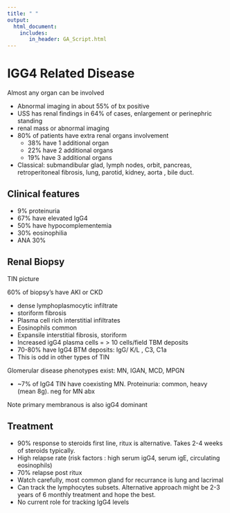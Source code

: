 ```yaml
---
title: " "
output: 
  html_document:
    includes:
       in_header: GA_Script.html
---
```


# IGG4 Related Disease

Almost any organ can be involved

-   Abnormal imaging in about 55% of bx positive
-   USS has renal findings in 64% of cases, enlargement or perinephric standing
-   renal mass or abnormal imaging
-   80% of patients have extra renal organs involvement
    -   38% have 1 additional organ
    -   22% have 2 additional organs
    -   19% have 3 additional organs
-   Classical: submandibular glad, lymph nodes, orbit, pancreas, retroperitoneal fibrosis, lung, parotid, kidney, aorta , bile duct.

## Clinical features

-   9% proteinuria
-   67% have elevated IgG4
-   50% have hypocomplementemia
-   30% eosinophilia
-   ANA 30%

## Renal Biopsy

TIN picture

60% of biopsy’s have AKI or CKD

-   dense lymphoplasmocytic infiltrate
-   storiform fibrosis
-   Plasma cell rich interstitial infiltrates
-   Eosinophils common
-   Expansile interstitial fibrosis, storiform
-   Increased igG4 plasma cells = \> 10 cells/field TBM deposits
-   70-80% have IgG4 BTM deposits: IgG/ K/L , C3, C1a
-   This is odd in other types of TIN

Glomerular disease phenotypes exist: MN, IGAN, MCD, MPGN

-   \~7% of IgG4 TIN have coexisting MN. Proteinuria: common, heavy (mean 8g). neg for MN abx

Note primary membranous is also igG4 dominant

## Treatment

-   90% response to steroids first line, ritux is alternative. Takes 2-4 weeks of steroids typically.
-   High relapse rate (risk factors : high serum igG4, serum igE, circulating eosinophils)
-   70% relapse post ritux
-   Watch carefully, most common gland for recurrance is lung and lacrimal
-   Can track the lymphocytes subsets. Alternative approach might be 2-3 years of 6 monthly treatment and hope the best.
-   No current role for tracking IgG4 levels


